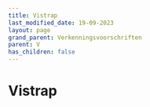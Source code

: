 ```yaml
---
title: Vistrap
last_modified_date: 19-09-2023
layout: page
grand_parent: Verkenningsvoorschriften
parent: V
has_children: false
---
```


Vistrap
=======

